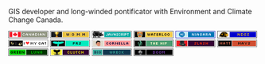 GIS developer and long-winded pontificator with Environment and Climate Change Canada.

![](badges/canadian.gif) ![](badges/womm.png) ![](badges/javascript.png) ![](badges/waterloo.png) ![](badges/niagara.png) ![](badges/ndss.png) ![](badges/ilovemycat.gif) ![](badges/prs.png) ![](badges/cornella.png) ![](badges/thehip.png) ![](badges/slash.png) ![](badges/mattmays.png) ![](badges/greenlung.png) ![](badges/clutch.png) ![](badges/bigwreck.png) ![](badges/doom.png)

